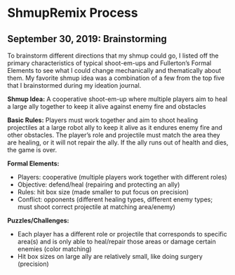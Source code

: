 # ShmupRemix Process

## September 30, 2019: Brainstorming
To brainstorm different directions that my shmup could go, I listed off the primary characteristics of typical shoot-em-ups and Fullerton’s Formal Elements to see what I could change mechanically and thematically about them. My favorite shmup idea was a combination of a few from the top five that I brainstormed during my ideation journal.

**Shmup Idea:** A cooperative shoot-em-up where multiple players aim to heal a large ally together to keep it alive against enemy fire and obstacles

**Basic Rules:**
Players must work together and aim to shoot healing projectiles at a large robot ally to keep it alive as it endures enemy fire and other obstacles. The player’s role and projectile must match the area they are healing, or it will not repair the ally. If the ally runs out of health and dies, the game is over.

**Formal Elements:**
* Players: cooperative (multiple players work together with different roles)
* Objective: defend/heal (repairing and protecting an ally)
* Rules: hit box size (made smaller to put focus on precision)
* Conflict: opponents (different healing types, different enemy types; must shoot correct projectile at matching area/enemy)

**Puzzles/Challenges:**
* Each player has a different role or projectile that corresponds to specific area(s) and is only able to heal/repair those areas or damage certain enemies (color matching)
* Hit box sizes on large ally are relatively small, like doing surgery (precision)
